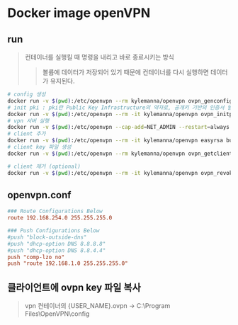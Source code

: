 # Docker image openVPN

## run

> 컨테이너를 실행킬 때 명령을 내리고 바로 종료시키는 방식
>
> > 볼륨에 데이터가 저장되어 있기 때문에 컨테이너를 다시 실행하면 데이터가 유지된다.

```sh
# config 생성
docker run -v $(pwd):/etc/openvpn --rm kylemanna/openvpn ovpn_genconfig -u udp://{HOST_IP}
# init pki : pki란 Public Key Infrastructure의 약자로, 공개키 기반의 인증서 발급 및 관리를 위한 시스템
docker run -v $(pwd):/etc/openvpn --rm -it kylemanna/openvpn ovpn_initpki
# vpn 서버 실행
docker run -v $(pwd):/etc/openvpn --cap-add=NET_ADMIN --restart=always -d -p 1194:1194/udp kylemanna/openvpn
# client 추가
docker run -v $(pwd):/etc/openvpn --rm -it kylemanna/openvpn easyrsa build-client-full {USER_NAME} nopass
# client key 파일 생성
docker run -v $(pwd):/etc/openvpn --rm kylemanna/openvpn ovpn_getclient {USER_NAME} > {USER_NAME}.ovpn

# client 제거 (optional)
docker run -v $(pwd):/etc/openvpn --rm -it kylemanna/openvpn ovpn_revokeclient {USER_NAME} remove
```

## openvpn.conf

```conf
### Route Configurations Below
route 192.168.254.0 255.255.255.0

### Push Configurations Below
#push "block-outside-dns"
#push "dhcp-option DNS 8.8.8.8"
#push "dhcp-option DNS 8.8.4.4"
push "comp-lzo no"
push "route 192.168.1.0 255.255.255.0"
```

## 클라이언트에 ovpn key 파일 복사

> vpn 컨테이너의 {USER_NAME}.ovpn -> C:\Program Files\OpenVPN\config
